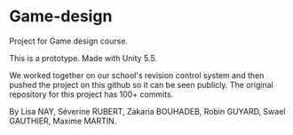 # Game-design

Project for Game design course.

This is a prototype.
Made with Unity 5.5.

We worked together on our school's revision control system and then pushed the project on this github so it can be seen publicly. The original repository for this project has 100+ commits.

By Lisa NAY, Séverine RUBERT, Zakaria BOUHADEB, Robin GUYARD, Swael GAUTHIER, Maxime MARTIN.
